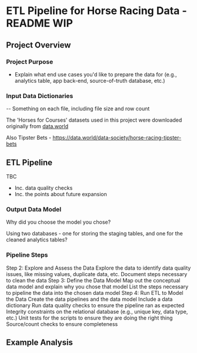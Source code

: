 # ETL Pipeline for Horse Racing Data - README WIP

## Project Overview

### Project Purpose

 - Explain what end use cases you'd like to prepare the data for (e.g., analytics table, app back-end, source-of-truth database, etc.)

### Input Data Dictionaries

-- Something on each file, including file size and row count

The 'Horses for Courses' datasets used in this project were downloaded originally from [data.world](https://data.world/sya/horses-for-courses)

Also Tipster Bets - https://data.world/data-society/horse-racing-tipster-bets


## ETL Pipeline

TBC
 - Inc. data quality checks
 - Inc. the points about future expansion
 
### Output Data Model
 Why did you choose the model you chose?
 
 Using two databases - one for storing the staging tables, and one for the cleaned analytics tables?
 
### Pipeline Steps 

Step 2: Explore and Assess the Data
Explore the data to identify data quality issues, like missing values, duplicate data, etc.
Document steps necessary to clean the data
Step 3: Define the Data Model
Map out the conceptual data model and explain why you chose that model
List the steps necessary to pipeline the data into the chosen data model
Step 4: Run ETL to Model the Data
Create the data pipelines and the data model
Include a data dictionary
Run data quality checks to ensure the pipeline ran as expected
Integrity constraints on the relational database (e.g., unique key, data type, etc.)
Unit tests for the scripts to ensure they are doing the right thing
Source/count checks to ensure completeness

## Example Analysis

